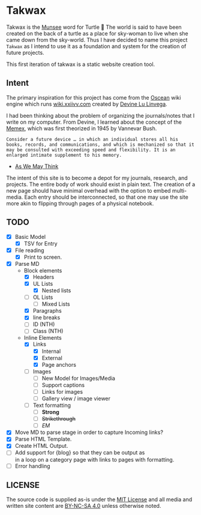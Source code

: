 # Takwax

Takwax is the [Munsee](https://en.wiktionary.org/wiki/takwax) word for Turtle 🐢
The world is said to have been created on the back of a turtle as a place for sky-woman to live when she came down from the sky-world. Thus I have decided to name this project `Takwax` as I intend to use it as a foundation and system for the creation of future projects.

This first iteration of takwax is a static website creation tool.

## Intent

The primary inspiration for this project has come from the [Oscean](https://github.com/XXIIVV/oscean) wiki engine which runs [wiki.xxiivv.com](https://wiki.xxiivv.com/site/home.html) created by [Devine Lu Linvega](https://merveilles.town/@neauoire).

I had been thinking about the problem of organizing the journals/notes that I write on my computer. From Devine, I learned about the concept of the [Memex](https://en.wikipedia.org/wiki/Memex), which was first theorized in 1945 by Vannevar Bush.

```text
Consider a future device … in which an individual stores all his books, records, and communications, and which is mechanized so that it may be consulted with exceeding speed and flexibility. It is an enlarged intimate supplement to his memory.
```

- [As We May Think](https://www.theatlantic.com/magazine/archive/1945/07/as-we-may-think/303881/)

The intent of this site is to become a depot for my journals, research, and projects. The entire body of work should exist in plain text. The creation of a new page should have minimal overhead with the option to embed multi-media. Each entry should be interconnected, so that one may use the site more akin to flipping through pages of a physical notebook.

## TODO

- [x] Basic Model
  - [x] TSV for Entry
- [x] File reading
  - [x] Print to screen.
- [x] Parse MD
  - Block elements
    - [x] Headers
    - [x] UL Lists
      - [x] Nested lists
    - [ ] OL Lists
      - [ ] Mixed Lists
    - [x] Paragraphs
    - [x] line breaks
    - [ ] ID (NTH)
    - [ ] Class (NTH)
  - Inline Elements
    - [x] Links
      - [x] Internal
      - [x] External
      - [x] Page anchors
    - [ ] Images
      - [ ] New Model for Images/Media
      - [ ] Support captions
      - [ ] Links for images
      - [ ] Gallery view / image viewer
    - [ ] Text formatting
      - [ ] **Strong**
      - [ ] ~~Strikethrough~~
      - [ ] *EM*
- [x] Move MD to parse stage in order to capture Incoming links?
- [x] Parse HTML Template.
- [x] Create HTML Output.
- [ ] Add support for {blog} so that they can be output as <article> in a loop on a category page with links to pages with formatting.
- [ ] Error handling

## LICENSE

The source code is supplied as-is under the [MIT License](https://github.com/jamie-tucker/takwax/blob/main/LICENSE) and all media and written site content are [BY-NC-SA 4.0](https://creativecommons.org/licenses/by-nc-sa/4.0/) unless otherwise noted.
